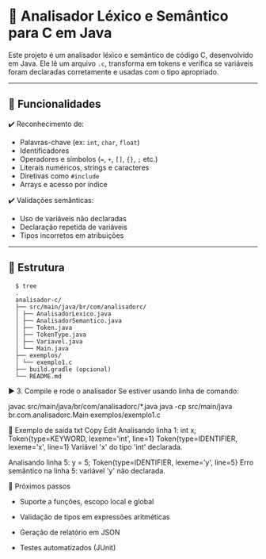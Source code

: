 # 🧠 Analisador Léxico e Semântico para C em Java

Este projeto é um analisador léxico e semântico de código C, desenvolvido em Java. Ele lê um arquivo `.c`, transforma em tokens e verifica se variáveis foram declaradas corretamente e usadas com o tipo apropriado.

---

## 🚀 Funcionalidades

✔️ Reconhecimento de:
- Palavras-chave (ex: `int`, `char`, `float`)
- Identificadores
- Operadores e símbolos (`=`, `+`, `[]`, `{}`, `;` etc.)
- Literais numéricos, strings e caracteres
- Diretivas como `#include`  
- Arrays e acesso por índice

✔️ Validações semânticas:
- Uso de variáveis não declaradas
- Declaração repetida de variáveis
- Tipos incorretos em atribuições

---

## 📂 Estrutura

```shell
  $ tree
  .
  analisador-c/
  ├── src/main/java/br/com/analisadorc/
  │ ├── AnalisadorLexico.java
  │ ├── AnalisadorSemantico.java
  │ ├── Token.java
  │ ├── TokenType.java
  │ ├── Variavel.java
  │ └── Main.java
  ├── exemplos/
  │ └── exemplo1.c
  ├── build.gradle (opcional)
  └── README.md
```

▶️ 3. Compile e rode o analisador
Se estiver usando linha de comando:

javac src/main/java/br/com/analisadorc/*.java
java -cp src/main/java br.com.analisadorc.Main exemplos/exemplo1.c

💬 Exemplo de saída
txt
Copy
Edit
Analisando linha 1: int x;
Token{type=KEYWORD, lexeme='int', line=1}
Token{type=IDENTIFIER, lexeme='x', line=1}
Variável 'x' do tipo 'int' declarada.

Analisando linha 5: y = 5;
Token{type=IDENTIFIER, lexeme='y', line=5}
Erro semântico na linha 5: variável 'y' não declarada.

🧭 Próximos passos

- Suporte a funções, escopo local e global

- Validação de tipos em expressões aritméticas

- Geração de relatório em JSON

- Testes automatizados (JUnit)

